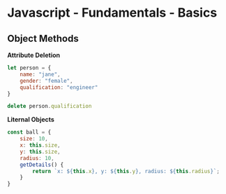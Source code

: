 # Javascript - Fundamentals - Basics

## Object Methods

**Attribute Deletion**

```javascript
let person = {
    name: "jane",
    gender: "female",
    qualification: "engineer"
}

delete person.qualification
```

**Liternal Objects**

```javascript
const ball = {
    size: 10,
    x: this.size,
    y: this.size,
    radius: 10,
    getDetails() {
        return `x: ${this.x}, y: ${this.y}, radius: ${this.radius}`;
    }
}
```
